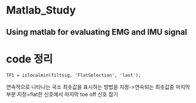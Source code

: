 # Matlab_Study
Using matlab for evaluating EMG and IMU signal
--------
# code 정리

`TF1 = islocalmin(filtsig, 'FlatSelection', 'last');`

연속적으로 나타나는 국소 최솟값을 표시하는 방법을 지정->연속되는 최솟값중 마지막 부분 지정=flat한 신호에서 마지막 toe off 신호 잡기
